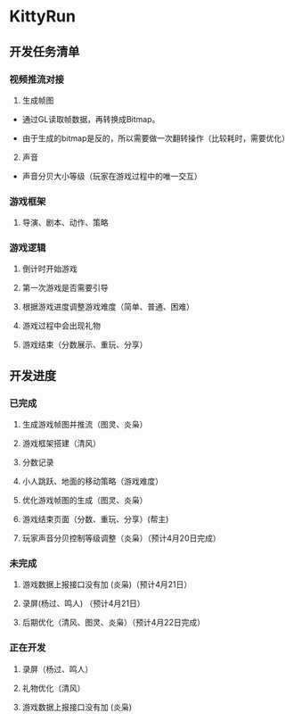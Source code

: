 # KittyRun

## 开发任务清单

### 视频推流对接

1. 生成帧图

- 通过GL读取帧数据，再转换成Bitmap。

- 由于生成的bitmap是反的，所以需要做一次翻转操作（比较耗时，需要优化）

2. 声音

- 声音分贝大小等级（玩家在游戏过程中的唯一交互）

### 游戏框架

1. 导演、剧本、动作、策略



### 游戏逻辑

1. 倒计时开始游戏

2. 第一次游戏是否需要引导

3. 根据游戏进度调整游戏难度（简单、普通、困难）

4. 游戏过程中会出现礼物

5. 游戏结束（分数展示、重玩、分享）


## 开发进度

### 已完成

1. 生成游戏帧图并推流（图灵、炎枭）

2. 游戏框架搭建（清风）

3. 分数记录

4. 小人跳跃、地面的移动策略（游戏难度）

5. 优化游戏帧图的生成（图灵、炎枭）

6. 游戏结束页面（分数、重玩、分享）(帮主)

7. 玩家声音分贝控制等级调整（炎枭）（预计4月20日完成）

### 未完成

1. 游戏数据上报接口没有加 (炎枭)（预计4月21日）

2. 录屏(杨过、鸣人) （预计4月21日）

3. 后期优化（清风、图灵、炎枭）（预计4月22日完成）

### 正在开发

1. 录屏（杨过、鸣人）

2. 礼物优化（清风）

3. 游戏数据上报接口没有加 (炎枭)
